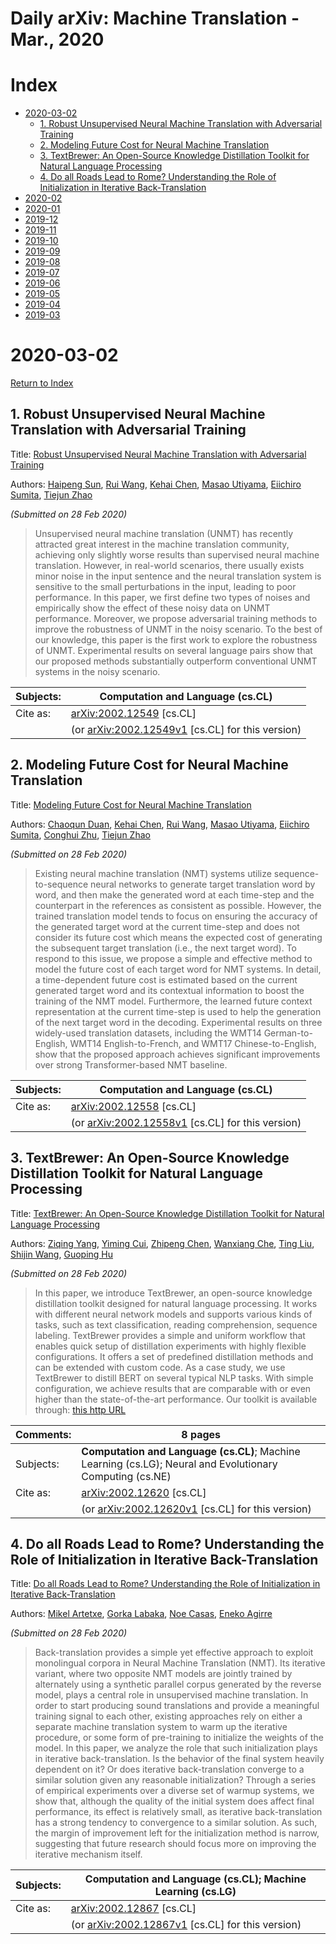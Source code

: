 # Daily arXiv: Machine Translation - Mar., 2020

# Index

- [2020-03-02](#2020-03-02)
  - [1. Robust Unsupervised Neural Machine Translation with Adversarial Training](#2020-03-02-1)
  - [2. Modeling Future Cost for Neural Machine Translation](#2020-03-02-2)
  - [3. TextBrewer: An Open-Source Knowledge Distillation Toolkit for Natural Language Processing](#2020-03-02-3)
  - [4. Do all Roads Lead to Rome? Understanding the Role of Initialization in Iterative Back-Translation](#2020-03-02-4)
- [2020-02](https://github.com/SFFAI-AIKT/AIKT-Natural_Language_Processing/blob/master/Daily_arXiv/AIKT-MT-Daily_arXiv-2020-02.md)
- [2020-01](https://github.com/SFFAI-AIKT/AIKT-Natural_Language_Processing/blob/master/Daily_arXiv/AIKT-MT-Daily_arXiv-2020-01.md)
- [2019-12](https://github.com/SFFAI-AIKT/AIKT-Natural_Language_Processing/blob/master/Daily_arXiv/AIKT-MT-Daily_arXiv-2019-12.md)
- [2019-11](https://github.com/SFFAI-AIKT/AIKT-Natural_Language_Processing/blob/master/Daily_arXiv/AIKT-MT-Daily_arXiv-2019-11.md)
- [2019-10](https://github.com/SFFAI-AIKT/AIKT-Natural_Language_Processing/blob/master/Daily_arXiv/AIKT-MT-Daily_arXiv-2019-10.md)
- [2019-09](https://github.com/SFFAI-AIKT/AIKT-Natural_Language_Processing/blob/master/Daily_arXiv/AIKT-MT-Daily_arXiv-2019-09.md)
- [2019-08](https://github.com/SFFAI-AIKT/AIKT-Natural_Language_Processing/blob/master/Daily_arXiv/AIKT-MT-Daily_arXiv-2019-08.md)
- [2019-07](https://github.com/SFFAI-AIKT/AIKT-Natural_Language_Processing/blob/master/Daily_arXiv/AIKT-MT-Daily_arXiv-2019-07.md)
- [2019-06](https://github.com/SFFAI-AIKT/AIKT-Natural_Language_Processing/blob/master/Daily_arXiv/AIKT-MT-Daily_arXiv-2019-06.md)
- [2019-05](https://github.com/SFFAI-AIKT/AIKT-Natural_Language_Processing/blob/master/Daily_arXiv/AIKT-MT-Daily_arXiv-2019-05.md)
- [2019-04](https://github.com/SFFAI-AIKT/AIKT-Natural_Language_Processing/blob/master/Daily_arXiv/AIKT-MT-Daily_arXiv-2019-04.md)
- [2019-03](https://github.com/SFFAI-AIKT/AIKT-Natural_Language_Processing/blob/master/Daily_arXiv/AIKT-MT-Daily_arXiv-2019-03.md)



# 2020-03-02

[Return to Index](#Index)



<h2 id="2020-03-02-1">1. Robust Unsupervised Neural Machine Translation with Adversarial Training</h2>

Title: [Robust Unsupervised Neural Machine Translation with Adversarial Training](https://arxiv.org/abs/2002.12549)

Authors: [Haipeng Sun](https://arxiv.org/search/cs?searchtype=author&query=Sun%2C+H), [Rui Wang](https://arxiv.org/search/cs?searchtype=author&query=Wang%2C+R), [Kehai Chen](https://arxiv.org/search/cs?searchtype=author&query=Chen%2C+K), [Masao Utiyama](https://arxiv.org/search/cs?searchtype=author&query=Utiyama%2C+M), [Eiichiro Sumita](https://arxiv.org/search/cs?searchtype=author&query=Sumita%2C+E), [Tiejun Zhao](https://arxiv.org/search/cs?searchtype=author&query=Zhao%2C+T)

*(Submitted on 28 Feb 2020)*

> Unsupervised neural machine translation (UNMT) has recently attracted great interest in the machine translation community, achieving only slightly worse results than supervised neural machine translation. However, in real-world scenarios, there usually exists minor noise in the input sentence and the neural translation system is sensitive to the small perturbations in the input, leading to poor performance. In this paper, we first define two types of noises and empirically show the effect of these noisy data on UNMT performance. Moreover, we propose adversarial training methods to improve the robustness of UNMT in the noisy scenario. To the best of our knowledge, this paper is the first work to explore the robustness of UNMT. Experimental results on several language pairs show that our proposed methods substantially outperform conventional UNMT systems in the noisy scenario.

| Subjects: | **Computation and Language (cs.CL)**                         |
| --------- | ------------------------------------------------------------ |
| Cite as:  | [arXiv:2002.12549](https://arxiv.org/abs/2002.12549) [cs.CL] |
|           | (or [arXiv:2002.12549v1](https://arxiv.org/abs/2002.12549v1) [cs.CL] for this version) |





<h2 id="2020-03-02-2">2. Modeling Future Cost for Neural Machine Translation</h2>

Title: [Modeling Future Cost for Neural Machine Translation](https://arxiv.org/abs/2002.12558)

Authors: [Chaoqun Duan](https://arxiv.org/search/cs?searchtype=author&query=Duan%2C+C), [Kehai Chen](https://arxiv.org/search/cs?searchtype=author&query=Chen%2C+K), [Rui Wang](https://arxiv.org/search/cs?searchtype=author&query=Wang%2C+R), [Masao Utiyama](https://arxiv.org/search/cs?searchtype=author&query=Utiyama%2C+M), [Eiichiro Sumita](https://arxiv.org/search/cs?searchtype=author&query=Sumita%2C+E), [Conghui Zhu](https://arxiv.org/search/cs?searchtype=author&query=Zhu%2C+C), [Tiejun Zhao](https://arxiv.org/search/cs?searchtype=author&query=Zhao%2C+T)

*(Submitted on 28 Feb 2020)*

> Existing neural machine translation (NMT) systems utilize sequence-to-sequence neural networks to generate target translation word by word, and then make the generated word at each time-step and the counterpart in the references as consistent as possible. However, the trained translation model tends to focus on ensuring the accuracy of the generated target word at the current time-step and does not consider its future cost which means the expected cost of generating the subsequent target translation (i.e., the next target word). To respond to this issue, we propose a simple and effective method to model the future cost of each target word for NMT systems. In detail, a time-dependent future cost is estimated based on the current generated target word and its contextual information to boost the training of the NMT model. Furthermore, the learned future context representation at the current time-step is used to help the generation of the next target word in the decoding. Experimental results on three widely-used translation datasets, including the WMT14 German-to-English, WMT14 English-to-French, and WMT17 Chinese-to-English, show that the proposed approach achieves significant improvements over strong Transformer-based NMT baseline.

| Subjects: | **Computation and Language (cs.CL)**                         |
| --------- | ------------------------------------------------------------ |
| Cite as:  | [arXiv:2002.12558](https://arxiv.org/abs/2002.12558) [cs.CL] |
|           | (or [arXiv:2002.12558v1](https://arxiv.org/abs/2002.12558v1) [cs.CL] for this version) |





<h2 id="2020-03-02-3">3. TextBrewer: An Open-Source Knowledge Distillation Toolkit for Natural Language Processing</h2>

Title: [TextBrewer: An Open-Source Knowledge Distillation Toolkit for Natural Language Processing](https://arxiv.org/abs/2002.12620)

Authors: [Ziqing Yang](https://arxiv.org/search/cs?searchtype=author&query=Yang%2C+Z), [Yiming Cui](https://arxiv.org/search/cs?searchtype=author&query=Cui%2C+Y), [Zhipeng Chen](https://arxiv.org/search/cs?searchtype=author&query=Chen%2C+Z), [Wanxiang Che](https://arxiv.org/search/cs?searchtype=author&query=Che%2C+W), [Ting Liu](https://arxiv.org/search/cs?searchtype=author&query=Liu%2C+T), [Shijin Wang](https://arxiv.org/search/cs?searchtype=author&query=Wang%2C+S), [Guoping Hu](https://arxiv.org/search/cs?searchtype=author&query=Hu%2C+G)

*(Submitted on 28 Feb 2020)*

> In this paper, we introduce TextBrewer, an open-source knowledge distillation toolkit designed for natural language processing. It works with different neural network models and supports various kinds of tasks, such as text classification, reading comprehension, sequence labeling. TextBrewer provides a simple and uniform workflow that enables quick setup of distillation experiments with highly flexible configurations. It offers a set of predefined distillation methods and can be extended with custom code. As a case study, we use TextBrewer to distill BERT on several typical NLP tasks. With simple configuration, we achieve results that are comparable with or even higher than the state-of-the-art performance. Our toolkit is available through: [this http URL](http://textbrewer.hfl-rc.com/)

| Comments: | 8 pages                                                      |
| --------- | ------------------------------------------------------------ |
| Subjects: | **Computation and Language (cs.CL)**; Machine Learning (cs.LG); Neural and Evolutionary Computing (cs.NE) |
| Cite as:  | [arXiv:2002.12620](https://arxiv.org/abs/2002.12620) [cs.CL] |
|           | (or [arXiv:2002.12620v1](https://arxiv.org/abs/2002.12620v1) [cs.CL] for this version) |





<h2 id="2020-03-02-4">4. Do all Roads Lead to Rome? Understanding the Role of Initialization in Iterative Back-Translation</h2>

Title: [Do all Roads Lead to Rome? Understanding the Role of Initialization in Iterative Back-Translation](https://arxiv.org/abs/2002.12867)

Authors: [Mikel Artetxe](https://arxiv.org/search/cs?searchtype=author&query=Artetxe%2C+M), [Gorka Labaka](https://arxiv.org/search/cs?searchtype=author&query=Labaka%2C+G), [Noe Casas](https://arxiv.org/search/cs?searchtype=author&query=Casas%2C+N), [Eneko Agirre](https://arxiv.org/search/cs?searchtype=author&query=Agirre%2C+E)

*(Submitted on 28 Feb 2020)*

> Back-translation provides a simple yet effective approach to exploit monolingual corpora in Neural Machine Translation (NMT). Its iterative variant, where two opposite NMT models are jointly trained by alternately using a synthetic parallel corpus generated by the reverse model, plays a central role in unsupervised machine translation. In order to start producing sound translations and provide a meaningful training signal to each other, existing approaches rely on either a separate machine translation system to warm up the iterative procedure, or some form of pre-training to initialize the weights of the model. In this paper, we analyze the role that such initialization plays in iterative back-translation. Is the behavior of the final system heavily dependent on it? Or does iterative back-translation converge to a similar solution given any reasonable initialization? Through a series of empirical experiments over a diverse set of warmup systems, we show that, although the quality of the initial system does affect final performance, its effect is relatively small, as iterative back-translation has a strong tendency to convergence to a similar solution. As such, the margin of improvement left for the initialization method is narrow, suggesting that future research should focus more on improving the iterative mechanism itself.

| Subjects: | **Computation and Language (cs.CL)**; Machine Learning (cs.LG) |
| --------- | ------------------------------------------------------------ |
| Cite as:  | [arXiv:2002.12867](https://arxiv.org/abs/2002.12867) [cs.CL] |
|           | (or [arXiv:2002.12867v1](https://arxiv.org/abs/2002.12867v1) [cs.CL] for this version) |



